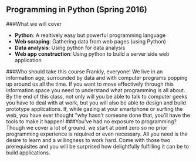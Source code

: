 ## Programming in Python (Spring 2016)
###What we will cover
* **Python**: A realtively easy but powerful programming language
* **Web scraping**: Gathering data from web pages (using Python)
* **Data analysis**: Using python for data analysis
* **Web app construction**: Using python to build a server side web application
 
###Who should take this course
Frankly, everyone! We live in an information age, surrounded by data and with computer programs popping up around us all the time. If you want to move effectively through this information space you need to understand what programming is all about. By the end of this class, not only will you be able to talk to computer geeks you have to deal with at work, but you will also be able to design and build prototype applications. If, while gazing at your smartphone or surfing the web, you have ever thought "why hasn't someone done that, you'll have the tools to make it happen!
###You've had no exposure to programming?
Though we cover a lot of ground, we start at point zero so no prior programming experience is required or even necessary. All you need is the desire to learn and a willingness to work hard. Come with those two prerequisites and you will be surprised how delightfully fulfilling it can be to build applications. 
